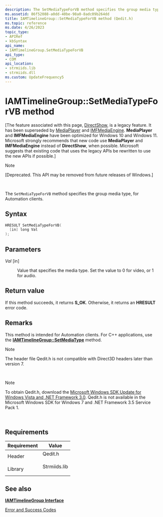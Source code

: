 ```yaml
---
description: The SetMediaTypeForVB method specifies the group media type, for Automation clients.
ms.assetid: 86f52088-a0dd-40be-98a0-8adc09b264dd
title: IAMTimelineGroup::SetMediaTypeForVB method (Qedit.h)
ms.topic: reference
ms.date: 4/26/2023
topic_type: 
- APIRef
- kbSyntax
api_name: 
- IAMTimelineGroup.SetMediaTypeForVB
api_type: 
- COM
api_location: 
- strmiids.lib
- strmiids.dll
ms.custom: UpdateFrequency5
---
```


# IAMTimelineGroup::SetMediaTypeForVB method

\[The feature associated with this page, [DirectShow](/windows/win32/directshow/directshow), is a legacy feature. It has been superseded by [MediaPlayer](/uwp/api/Windows.Media.Playback.MediaPlayer) and [IMFMediaEngine](/windows/win32/api/mfmediaengine/nn-mfmediaengine-imfmediaengine). **MediaPlayer** and **IMFMediaEngine** have been optimized for Windows 10 and Windows 11. Microsoft strongly recommends that new code use **MediaPlayer** and **IMFMediaEngine** instead of **DirectShow**, when possible. Microsoft suggests that existing code that uses the legacy APIs be rewritten to use the new APIs if possible.\]

> [!Note]  
> \[Deprecated. This API may be removed from future releases of Windows.\]

 

The `SetMediaTypeForVB` method specifies the group media type, for Automation clients.

## Syntax


```C++
HRESULT SetMediaTypeForVB(
  [in] long Val
);
```



## Parameters

<dl> <dt>

*Val* \[in\]
</dt> <dd>

Value that specifies the media type. Set the value to 0 for video, or 1 for audio.

</dd> </dl>

## Return value

If this method succeeds, it returns **S\_OK**. Otherwise, it returns an **HRESULT** error code.

## Remarks

This method is intended for Automation clients. For C++ applications, use the [**IAMTimelineGroup::SetMediaType**](iamtimelinegroup-setmediatype.md) method.

> [!Note]  
> The header file Qedit.h is not compatible with Direct3D headers later than version 7.

 

> [!Note]  
> To obtain Qedit.h, download the [Microsoft Windows SDK Update for Windows Vista and .NET Framework 3.0](https://msdn.microsoft.com/windowsvista/bb980924.aspx). Qedit.h is not available in the Microsoft Windows SDK for Windows 7 and .NET Framework 3.5 Service Pack 1.

 

## Requirements



| Requirement | Value |
|--------------------|-----------------------------------------------------------------------------------------|
| Header<br/>  | <dl> <dt>Qedit.h</dt> </dl>      |
| Library<br/> | <dl> <dt>Strmiids.lib</dt> </dl> |



## See also

<dl> <dt>

[**IAMTimelineGroup Interface**](iamtimelinegroup.md)
</dt> <dt>

[Error and Success Codes](error-and-success-codes.md)
</dt> </dl>

 

 




